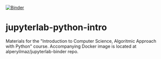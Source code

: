 [![Binder](https://mybinder.org/badge_logo.svg)](https://mybinder.org/v2/gh/alperyilmaz/jupyterlab-python-intro-tr/master?urlpath=lab/tree/index.ipynb)

# jupyterlab-python-intro

Materials for the "Introduction to Computer Science, Algoritmic Approach with Python" course. Accompanying Docker image is located at alperyilmaz/jupyterlab-binder repo.
